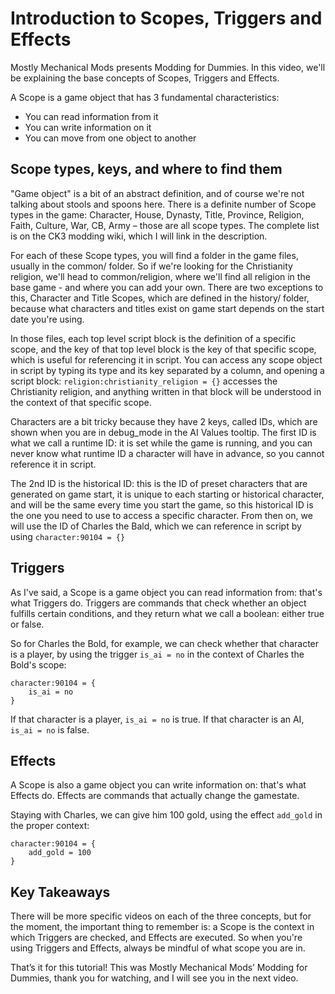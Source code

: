 ﻿# Introduction to Scopes, Triggers and Effects

Mostly Mechanical Mods presents Modding for Dummies. In this video, we'll be explaining the base concepts of Scopes, Triggers and Effects.

A Scope is a game object that has 3 fundamental characteristics:
- You can read information from it
- You can write information on it
- You can move from one object to another

## Scope types, keys, and where to find them

"Game object" is a bit of an abstract definition, and of course we're not talking about stools and spoons here. There is a definite number of Scope types in the game: Character, House, Dynasty, Title, Province, Religion, Faith, Culture, War, CB, Army – those are all scope types. The complete list is on the CK3 modding wiki, which I will link in the description.

For each of these Scope types, you will find a folder in the game files, usually in the common/ folder. So if we're looking for the Christianity religion, we'll head to common/religion, where we'll find all religion in the base game - and where you can add your own. There are two exceptions to this, Character and Title Scopes, which are defined in the history/ folder, because what characters and titles exist on game start depends on the start date you're using.

In those files, each top level script block is the definition of a specific scope, and the key of that top level block is the key of that specific scope, which is useful for referencing it in script. You can access any scope object in script by typing its type and its key separated by a column, and opening a script block: `religion:christianity_religion = {}` accesses the Christianity religion, and anything written in that block will be understood in the context of that specific scope.

Characters are a bit tricky because they have 2 keys, called IDs, which are shown when you are in debug_mode in the AI Values tooltip. The first ID is what we call a runtime ID: it is set while the game is running, and you can never know what runtime ID a character will have in advance, so you cannot reference it in script. 

The 2nd ID is the historical ID: this is the ID of preset characters that are generated on game start, it is unique to each starting or historical character, and will be the same every time you start the game, so this historical ID is the one you need to use to access a specific character. From then on, we will use the ID of Charles the Bald, which we can reference in script by using `character:90104 = {}`

## Triggers

As I've said, a Scope is a game object you can read information from: that's what Triggers do. Triggers are commands that check whether an object fulfills certain conditions, and they return what we call a boolean: either true or false.

So for Charles the Bold, for example, we can check whether that character is a player, by using the trigger `is_ai = no` in the context of Charles the Bold's scope:
```
character:90104 = {
    is_ai = no
}
```
If that character is a player, `is_ai = no` is true. If that character is an AI, `is_ai = no` is false.

## Effects

A Scope is also a game object you can write information on: that's what Effects do. Effects are commands that actually change the gamestate.

Staying with Charles, we can give him 100 gold, using the effect `add_gold` in the proper context:
```
character:90104 = {
    add_gold = 100
}
```

## Key Takeaways

There will be more specific videos on each of the three concepts, but for the moment, the important thing to remember is:
a Scope is the context in which Triggers are checked, and Effects are executed. So when you're using Triggers and Effects, always be mindful of what scope you are in.

That’s it for this tutorial! This was Mostly Mechanical Mods’ Modding for Dummies, thank you for watching, and I will see you in the next video.

